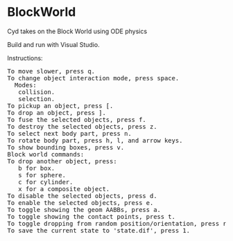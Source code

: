 # BlockWorld
Cyd takes on the Block World using ODE physics

Build and run with Visual Studio.

Instructions:
<pre>
To move slower, press q.
To change object interaction mode, press space.
  Modes:
   collision.
   selection.
To pickup an object, press [.
To drop an object, press ].
To fuse the selected objects, press f.
To destroy the selected objects, press z.
To select next body part, press n.
To rotate body part, press h, l, and arrow keys.
To show bounding boxes, press v.
Block world commands:
To drop another object, press:
   b for box.
   s for sphere.
   c for cylinder.
   x for a composite object.
To disable the selected objects, press d.
To enable the selected objects, press e.
To toggle showing the geom AABBs, press a.
To toggle showing the contact points, press t.
To toggle dropping from random position/orientation, press r.
To save the current state to 'state.dif', press 1.
</pre>
